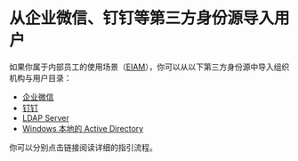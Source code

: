 # 从企业微信、钉钉等第三方身份源导入用户

<LastUpdated/>


如果你属于内部员工的使用场景（[EIAM](/concepts/ciam-and-eiam.md)），你可以从以下第三方身份源中导入组织机构与用户目录：

- [企业微信](/guides/org/create-or-import-org/?import-org=wechat-work#导入组织机构)
- [钉钉](/guides/org/create-or-import-org/?import-org=dingtalk#导入组织机构)
- [LDAP Server](/guides/org/create-or-import-org/?import-org=ldap#导入组织机构)
- [Windows 本地的 Active Directory](/guides/org/create-or-import-org/?import-org=active-directory#导入组织机构)

你可以分别点击链接阅读详细的指引流程。